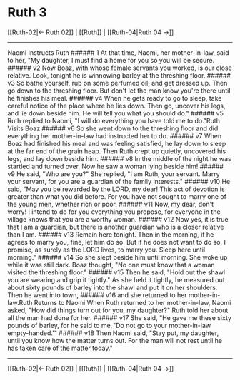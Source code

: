# Ruth 3

[[Ruth-02|← Ruth 02]] | [[Ruth]] | [[Ruth-04|Ruth 04 →]]
***

Naomi Instructs Ruth ###### 1 At that time, Naomi, her mother-in-law, said to her, "My daughter, I must find a home for you so you will be secure. ###### v2 Now Boaz, with whose female servants you worked, is our close relative. Look, tonight he is winnowing barley at the threshing floor. ###### v3 So bathe yourself, rub on some perfumed oil, and get dressed up. Then go down to the threshing floor. But don't let the man know you're there until he finishes his meal. ###### v4 When he gets ready to go to sleep, take careful notice of the place where he lies down. Then go, uncover his legs, and lie down beside him. He will tell you what you should do." ###### v5 Ruth replied to Naomi, "I will do everything you have told me to do."Ruth Visits Boaz ###### v6 So she went down to the threshing floor and did everything her mother-in-law had instructed her to do. ###### v7 When Boaz had finished his meal and was feeling satisfied, he lay down to sleep at the far end of the grain heap. Then Ruth crept up quietly, uncovered his legs, and lay down beside him. ###### v8 In the middle of the night he was startled and turned over. Now he saw a woman lying beside him! ###### v9 He said, "Who are you?" She replied, "I am Ruth, your servant. Marry your servant, for you are a guardian of the family interests." ###### v10 He said, "May you be rewarded by the LORD, my dear! This act of devotion is greater than what you did before. For you have not sought to marry one of the young men, whether rich or poor. ###### v11 Now, my dear, don't worry! I intend to do for you everything you propose, for everyone in the village knows that you are a worthy woman. ###### v12 Now yes, it is true that I am a guardian, but there is another guardian who is a closer relative than I am. ###### v13 Remain here tonight. Then in the morning, if he agrees to marry you, fine, let him do so. But if he does not want to do so, I promise, as surely as the LORD lives, to marry you. Sleep here until morning." ###### v14 So she slept beside him until morning. She woke up while it was still dark. Boaz thought, "No one must know that a woman visited the threshing floor." ###### v15 Then he said, "Hold out the shawl you are wearing and grip it tightly." As she held it tightly, he measured out about sixty pounds of barley into the shawl and put it on her shoulders. Then he went into town, ###### v16 and she returned to her mother-in-law.Ruth Returns to Naomi When Ruth returned to her mother-in-law, Naomi asked, "How did things turn out for you, my daughter?" Ruth told her about all the man had done for her. ###### v17 She said, "He gave me these sixty pounds of barley, for he said to me, 'Do not go to your mother-in-law empty-handed.'" ###### v18 Then Naomi said, "Stay put, my daughter, until you know how the matter turns out. For the man will not rest until he has taken care of the matter today."

***
[[Ruth-02|← Ruth 02]] | [[Ruth]] | [[Ruth-04|Ruth 04 →]]
